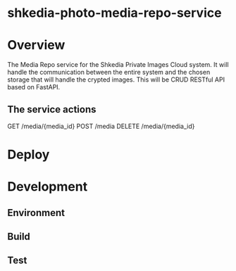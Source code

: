 # shkedia-photo-media-repo-service

# Overview
The Media Repo service for the Shkedia Private Images Cloud system. 
It will handle the communication between the entire system and the chosen storage that will handle the crypted images.
This will be CRUD RESTful API based on FastAPI.

## The service actions
GET /media/{media_id}
POST /media
DELETE /media/{media_id}

# Deploy


# Development
## Environment

## Build

## Test


